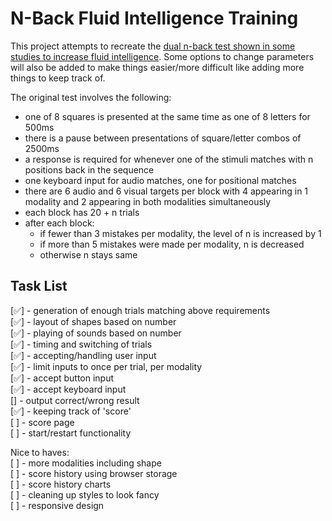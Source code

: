 # N-Back Fluid Intelligence Training

This project attempts to recreate the [dual n-back test shown in some studies to increase fluid intelligence](https://www.pnas.org/doi/pdf/10.1073/pnas.0801268105). Some options to change parameters will also be added to make things easier/more difficult like adding more things to keep track of.

The original test involves the following:

- one of 8 squares is presented at the same time as one of 8 letters for 500ms
- there is a pause between presentations of square/letter combos of 2500ms
- a response is required for whenever one of the stimuli matches with n positions back in the sequence
- one keyboard input for audio matches, one for positional matches
- there are 6 audio and 6 visual targets per block with 4 appearing in 1 modality and 2 appearing in both modalities simultaneously
- each block has 20 + n trials
- after each block:
  - if fewer than 3 mistakes per modality, the level of n is increased by 1
  - if more than 5 mistakes were made per modality, n is decreased
  - otherwise n stays same

## Task List

[✅] - generation of enough trials matching above requirements  
[✅] - layout of shapes based on number  
[✅] - playing of sounds based on number  
[✅] - timing and switching of trials  
[✅] - accepting/handling user input  
 [✅] - limit inputs to once per trial, per modality  
 [✅] - accept button input  
 [✅] - accept keyboard input  
 [] - output correct/wrong result  
[✅] - keeping track of 'score'  
[ ] - score page  
[ ] - start/restart functionality

Nice to haves:  
[ ] - more modalities including shape  
[ ] - score history using browser storage  
[ ] - score history charts  
[ ] - cleaning up styles to look fancy  
[ ] - responsive design
